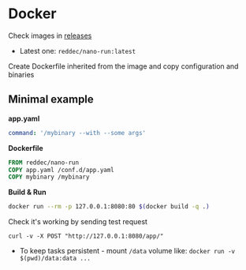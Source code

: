 # Docker


Check images in [releases](https://github.com/reddec/nano-run/releases)

* Latest one: `reddec/nano-run:latest`


Create Dockerfile inherited from the image and copy configuration and binaries

## Minimal example

**app.yaml**
```yaml
command: '/mybinary --with --some args'
```

**Dockerfile**
```dockerfile
FROM reddec/nano-run
COPY app.yaml /conf.d/app.yaml
COPY mybinary /mybinary
```

**Build & Run**

```bash
docker run --rm -p 127.0.0.1:8080:80 $(docker build -q .)
```

Check it's working by sending test request

```
curl -v -X POST "http://127.0.0.1:8080/app/"
```

* To keep tasks persistent - mount `/data` volume like:
`docker run -v $(pwd)/data:data ...`